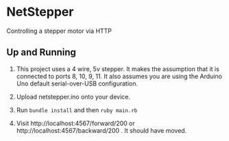 NetStepper
==========

Controlling a stepper motor via HTTP

Up and Running
--------------

 1. This project uses a 4 wire, 5v stepper. It makes the assumption that it is connected to ports 8, 10, 9, 11. It also assumes you are using the Arduino Uno default serial-over-USB configuration.

 2. Upload netstepper.ino onto your device.

 3. Run `bundle install` and then `ruby main.rb`

 4. Visit http://localhost:4567/forward/200 or http://localhost:4567/backward/200 . It should have moved.